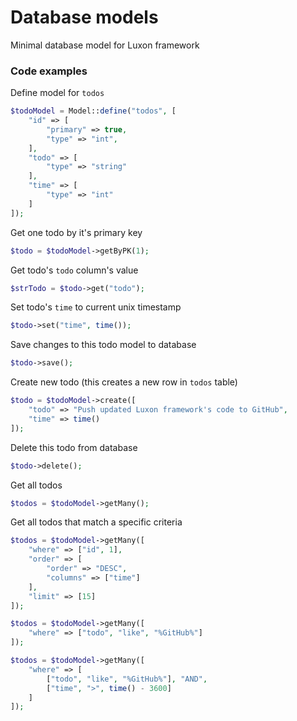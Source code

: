 # Database models
Minimal database model for Luxon framework

### Code examples

Define model for `todos`
```php
$todoModel = Model::define("todos", [
    "id" => [
        "primary" => true,
        "type" => "int",
    ],
    "todo" => [
        "type" => "string"
    ],
    "time" => [
        "type" => "int"
    ]
]);
```

Get one todo by it's primary key
```php
$todo = $todoModel->getByPK(1);
```

Get todo's `todo` column's value
```php
$strTodo = $todo->get("todo");
```

Set todo's `time` to current unix timestamp
```php
$todo->set("time", time());
```

Save changes to this todo model to database
```php
$todo->save();
```

Create new todo (this creates a new row in `todos` table)
```php
$todo = $todoModel->create([
    "todo" => "Push updated Luxon framework's code to GitHub",
    "time" => time()
]);
```

Delete this todo from database
```php
$todo->delete();
```

Get all todos
```php
$todos = $todoModel->getMany();
```

Get all todos that match a specific criteria
```php
$todos = $todoModel->getMany([
    "where" => ["id", 1],
    "order" => [
        "order" => "DESC",
        "columns" => ["time"]
    ],
    "limit" => [15]
]);
```
```php
$todos = $todoModel->getMany([
    "where" => ["todo", "like", "%GitHub%"]
]);
```
```php
$todos = $todoModel->getMany([
    "where" => [
        ["todo", "like", "%GitHub%"], "AND",
        ["time", ">", time() - 3600]
    ]
]);
```